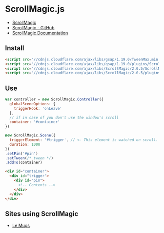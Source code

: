 # ScrollMagic.js
- [ScrollMagic](http://scrollmagic.io/)
- [ScrollMagic - GitHub](https://github.com/janpaepke/ScrollMagic)
- [ScrollMagic Documentation](http://scrollmagic.io/docs/index.html)

## Install

```html
<script src="//cdnjs.cloudflare.com/ajax/libs/gsap/1.19.0/TweenMax.min.js"></script>
<script src="//cdnjs.cloudflare.com/ajax/libs/gsap/1.19.0/plugins/ScrollToPlugin.min.js"></script>
<script src="//cdnjs.cloudflare.com/ajax/libs/ScrollMagic/2.0.5/ScrollMagic.min.js"></script>
<script src="//cdnjs.cloudflare.com/ajax/libs/ScrollMagic/2.0.5/plugins/animation.gsap.min.js"></script>
```

## Use

```js
var controller = new ScrollMagic.Controller({
  globalSceneOptions: {
    triggerHook: 'onLeave'
  },
  // if in case of you don't use the window's scroll
  container: '#container'
})

new ScrollMagic.Scene({
  triggerElement: '#trigger', // <- This element is watched on scroll.
  duration: 1000
})
.setPin('#pin')
.setTween(/* tween */)
.addTo(container)
```

```html
<div id="container">
  <div id="trigger">
    <div id="pin">
      <!-- Contents -->
    </div>
  </div>
</div>
```

## Sites using ScrollMagic

- [Le Mugs](http://le-mugs.com/)
